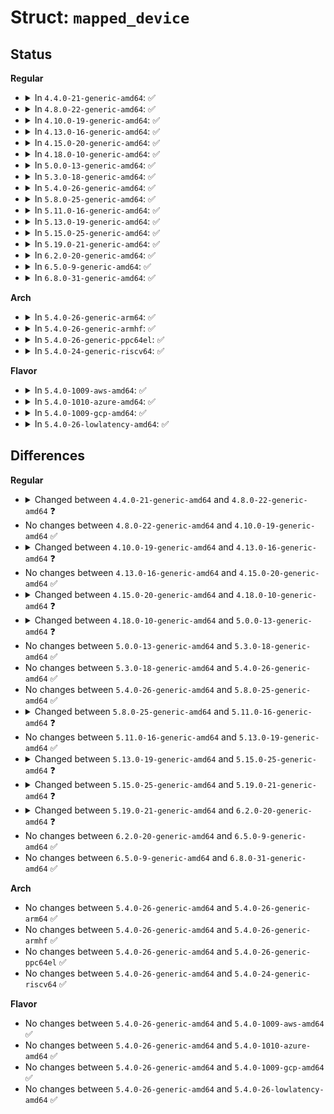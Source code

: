 # Struct: <code>mapped_device</code>

## Status
<b>Regular</b>
<ul>
<li>
<details>
<summary>In <code>4.4.0-21-generic-amd64</code>: ✅</summary>

```c
struct mapped_device {
    struct srcu_struct io_barrier;
    struct mutex suspend_lock;
    atomic_t holders;
    atomic_t open_count;
    struct dm_table * map;
    struct list_head table_devices;
    struct mutex table_devices_lock;
    long unsigned int flags;
    struct request_queue * queue;
    unsigned int type;
    struct mutex type_lock;
    struct target_type * immutable_target_type;
    struct gendisk * disk;
    char[16] name;
    void * interface_ptr;
    atomic_t[2] pending;
    wait_queue_head_t wait;
    struct work_struct work;
    struct bio_list deferred;
    spinlock_t deferred_lock;
    struct workqueue_struct * wq;
    mempool_t * io_pool;
    mempool_t * rq_pool;
    struct bio_set * bs;
    atomic_t event_nr;
    wait_queue_head_t eventq;
    atomic_t uevent_seq;
    struct list_head uevent_list;
    spinlock_t uevent_lock;
    struct super_block * frozen_sb;
    struct block_device * bdev;
    struct hd_geometry geometry;
    struct dm_kobject_holder kobj_holder;
    struct bio flush_bio;
    unsigned int internal_suspend_count;
    struct dm_stats stats;
    struct kthread_worker kworker;
    struct task_struct * kworker_task;
    unsigned int seq_rq_merge_deadline_usecs;
    int last_rq_rw;
    sector_t last_rq_pos;
    ktime_t last_rq_start_time;
    struct blk_mq_tag_set tag_set;
    bool use_blk_mq;
}
```
</details>
</li>
<li>
<details>
<summary>In <code>4.8.0-22-generic-amd64</code>: ✅</summary>

```c
struct mapped_device {
    struct srcu_struct io_barrier;
    struct mutex suspend_lock;
    void * map;
    struct list_head table_devices;
    struct mutex table_devices_lock;
    long unsigned int flags;
    struct request_queue * queue;
    int numa_node_id;
    unsigned int type;
    struct mutex type_lock;
    atomic_t holders;
    atomic_t open_count;
    struct dm_target * immutable_target;
    struct target_type * immutable_target_type;
    struct gendisk * disk;
    char[16] name;
    void * interface_ptr;
    atomic_t[2] pending;
    wait_queue_head_t wait;
    struct work_struct work;
    spinlock_t deferred_lock;
    struct bio_list deferred;
    wait_queue_head_t eventq;
    atomic_t event_nr;
    atomic_t uevent_seq;
    struct list_head uevent_list;
    spinlock_t uevent_lock;
    unsigned int internal_suspend_count;
    struct workqueue_struct * wq;
    mempool_t * io_pool;
    mempool_t * rq_pool;
    struct bio_set * bs;
    struct super_block * frozen_sb;
    struct hd_geometry geometry;
    struct block_device * bdev;
    struct dm_kobject_holder kobj_holder;
    struct bio flush_bio;
    struct dm_stats stats;
    struct kthread_worker kworker;
    struct task_struct * kworker_task;
    unsigned int seq_rq_merge_deadline_usecs;
    int last_rq_rw;
    sector_t last_rq_pos;
    ktime_t last_rq_start_time;
    struct blk_mq_tag_set * tag_set;
    bool use_blk_mq;
    bool init_tio_pdu;
}
```
</details>
</li>
<li>
<details>
<summary>In <code>4.10.0-19-generic-amd64</code>: ✅</summary>

```c
struct mapped_device {
    struct srcu_struct io_barrier;
    struct mutex suspend_lock;
    void * map;
    struct list_head table_devices;
    struct mutex table_devices_lock;
    long unsigned int flags;
    struct request_queue * queue;
    int numa_node_id;
    unsigned int type;
    struct mutex type_lock;
    atomic_t holders;
    atomic_t open_count;
    struct dm_target * immutable_target;
    struct target_type * immutable_target_type;
    struct gendisk * disk;
    char[16] name;
    void * interface_ptr;
    atomic_t[2] pending;
    wait_queue_head_t wait;
    struct work_struct work;
    spinlock_t deferred_lock;
    struct bio_list deferred;
    wait_queue_head_t eventq;
    atomic_t event_nr;
    atomic_t uevent_seq;
    struct list_head uevent_list;
    spinlock_t uevent_lock;
    unsigned int internal_suspend_count;
    struct workqueue_struct * wq;
    mempool_t * io_pool;
    mempool_t * rq_pool;
    struct bio_set * bs;
    struct super_block * frozen_sb;
    struct hd_geometry geometry;
    struct block_device * bdev;
    struct dm_kobject_holder kobj_holder;
    struct bio flush_bio;
    struct dm_stats stats;
    struct kthread_worker kworker;
    struct task_struct * kworker_task;
    unsigned int seq_rq_merge_deadline_usecs;
    int last_rq_rw;
    sector_t last_rq_pos;
    ktime_t last_rq_start_time;
    struct blk_mq_tag_set * tag_set;
    bool use_blk_mq;
    bool init_tio_pdu;
}
```
</details>
</li>
<li>
<details>
<summary>In <code>4.13.0-16-generic-amd64</code>: ✅</summary>

```c
struct mapped_device {
    struct srcu_struct io_barrier;
    struct mutex suspend_lock;
    void * map;
    struct list_head table_devices;
    struct mutex table_devices_lock;
    long unsigned int flags;
    struct request_queue * queue;
    int numa_node_id;
    enum dm_queue_mode type;
    struct mutex type_lock;
    atomic_t holders;
    atomic_t open_count;
    struct dm_target * immutable_target;
    struct target_type * immutable_target_type;
    struct gendisk * disk;
    struct dax_device * dax_dev;
    char[16] name;
    void * interface_ptr;
    atomic_t[2] pending;
    wait_queue_head_t wait;
    struct work_struct work;
    spinlock_t deferred_lock;
    struct bio_list deferred;
    wait_queue_head_t eventq;
    atomic_t event_nr;
    atomic_t uevent_seq;
    struct list_head uevent_list;
    spinlock_t uevent_lock;
    unsigned int internal_suspend_count;
    struct workqueue_struct * wq;
    mempool_t * io_pool;
    struct bio_set * bs;
    struct super_block * frozen_sb;
    struct hd_geometry geometry;
    struct block_device * bdev;
    struct dm_kobject_holder kobj_holder;
    struct bio flush_bio;
    struct dm_stats stats;
    struct kthread_worker kworker;
    struct task_struct * kworker_task;
    unsigned int seq_rq_merge_deadline_usecs;
    int last_rq_rw;
    sector_t last_rq_pos;
    ktime_t last_rq_start_time;
    struct blk_mq_tag_set * tag_set;
    bool use_blk_mq;
    bool init_tio_pdu;
}
```
</details>
</li>
<li>
<details>
<summary>In <code>4.15.0-20-generic-amd64</code>: ✅</summary>

```c
struct mapped_device {
    struct mutex suspend_lock;
    void * map;
    struct list_head table_devices;
    struct mutex table_devices_lock;
    long unsigned int flags;
    struct request_queue * queue;
    int numa_node_id;
    enum dm_queue_mode type;
    struct mutex type_lock;
    atomic_t holders;
    atomic_t open_count;
    struct dm_target * immutable_target;
    struct target_type * immutable_target_type;
    struct gendisk * disk;
    struct dax_device * dax_dev;
    char[16] name;
    void * interface_ptr;
    atomic_t[2] pending;
    wait_queue_head_t wait;
    struct work_struct work;
    spinlock_t deferred_lock;
    struct bio_list deferred;
    wait_queue_head_t eventq;
    atomic_t event_nr;
    atomic_t uevent_seq;
    struct list_head uevent_list;
    spinlock_t uevent_lock;
    unsigned int internal_suspend_count;
    struct workqueue_struct * wq;
    mempool_t * io_pool;
    struct bio_set * bs;
    struct super_block * frozen_sb;
    struct hd_geometry geometry;
    struct block_device * bdev;
    struct dm_kobject_holder kobj_holder;
    struct bio flush_bio;
    struct dm_stats stats;
    struct kthread_worker kworker;
    struct task_struct * kworker_task;
    unsigned int seq_rq_merge_deadline_usecs;
    int last_rq_rw;
    sector_t last_rq_pos;
    ktime_t last_rq_start_time;
    struct blk_mq_tag_set * tag_set;
    bool use_blk_mq;
    bool init_tio_pdu;
    struct srcu_struct io_barrier;
}
```
</details>
</li>
<li>
<details>
<summary>In <code>4.18.0-10-generic-amd64</code>: ✅</summary>

```c
struct mapped_device {
    struct mutex suspend_lock;
    struct mutex table_devices_lock;
    struct list_head table_devices;
    void * map;
    long unsigned int flags;
    struct mutex type_lock;
    enum dm_queue_mode type;
    int numa_node_id;
    struct request_queue * queue;
    atomic_t holders;
    atomic_t open_count;
    struct dm_target * immutable_target;
    struct target_type * immutable_target_type;
    char[16] name;
    struct gendisk * disk;
    struct dax_device * dax_dev;
    struct work_struct work;
    wait_queue_head_t wait;
    atomic_t[2] pending;
    spinlock_t deferred_lock;
    struct bio_list deferred;
    void * interface_ptr;
    wait_queue_head_t eventq;
    atomic_t event_nr;
    atomic_t uevent_seq;
    struct list_head uevent_list;
    spinlock_t uevent_lock;
    unsigned int internal_suspend_count;
    struct bio_set io_bs;
    struct bio_set bs;
    struct workqueue_struct * wq;
    struct super_block * frozen_sb;
    struct hd_geometry geometry;
    struct dm_kobject_holder kobj_holder;
    struct block_device * bdev;
    struct bio flush_bio;
    struct dm_stats stats;
    struct kthread_worker kworker;
    struct task_struct * kworker_task;
    unsigned int seq_rq_merge_deadline_usecs;
    int last_rq_rw;
    sector_t last_rq_pos;
    ktime_t last_rq_start_time;
    struct blk_mq_tag_set * tag_set;
    bool use_blk_mq;
    bool init_tio_pdu;
    struct srcu_struct io_barrier;
}
```
</details>
</li>
<li>
<details>
<summary>In <code>5.0.0-13-generic-amd64</code>: ✅</summary>

```c
struct mapped_device {
    struct mutex suspend_lock;
    struct mutex table_devices_lock;
    struct list_head table_devices;
    void * map;
    long unsigned int flags;
    struct mutex type_lock;
    enum dm_queue_mode type;
    int numa_node_id;
    struct request_queue * queue;
    atomic_t holders;
    atomic_t open_count;
    struct dm_target * immutable_target;
    struct target_type * immutable_target_type;
    char[16] name;
    struct gendisk * disk;
    struct dax_device * dax_dev;
    struct work_struct work;
    wait_queue_head_t wait;
    spinlock_t deferred_lock;
    struct bio_list deferred;
    void * interface_ptr;
    wait_queue_head_t eventq;
    atomic_t event_nr;
    atomic_t uevent_seq;
    struct list_head uevent_list;
    spinlock_t uevent_lock;
    unsigned int internal_suspend_count;
    struct bio_set io_bs;
    struct bio_set bs;
    struct workqueue_struct * wq;
    struct super_block * frozen_sb;
    struct hd_geometry geometry;
    struct dm_kobject_holder kobj_holder;
    struct block_device * bdev;
    struct dm_stats stats;
    struct blk_mq_tag_set * tag_set;
    bool init_tio_pdu;
    struct srcu_struct io_barrier;
}
```
</details>
</li>
<li>
<details>
<summary>In <code>5.3.0-18-generic-amd64</code>: ✅</summary>

```c
struct mapped_device {
    struct mutex suspend_lock;
    struct mutex table_devices_lock;
    struct list_head table_devices;
    void * map;
    long unsigned int flags;
    struct mutex type_lock;
    enum dm_queue_mode type;
    int numa_node_id;
    struct request_queue * queue;
    atomic_t holders;
    atomic_t open_count;
    struct dm_target * immutable_target;
    struct target_type * immutable_target_type;
    char[16] name;
    struct gendisk * disk;
    struct dax_device * dax_dev;
    struct work_struct work;
    wait_queue_head_t wait;
    spinlock_t deferred_lock;
    struct bio_list deferred;
    void * interface_ptr;
    wait_queue_head_t eventq;
    atomic_t event_nr;
    atomic_t uevent_seq;
    struct list_head uevent_list;
    spinlock_t uevent_lock;
    unsigned int internal_suspend_count;
    struct bio_set io_bs;
    struct bio_set bs;
    struct workqueue_struct * wq;
    struct super_block * frozen_sb;
    struct hd_geometry geometry;
    struct dm_kobject_holder kobj_holder;
    struct block_device * bdev;
    struct dm_stats stats;
    struct blk_mq_tag_set * tag_set;
    bool init_tio_pdu;
    struct srcu_struct io_barrier;
}
```
</details>
</li>
<li>
<details>
<summary>In <code>5.4.0-26-generic-amd64</code>: ✅</summary>

```c
struct mapped_device {
    struct mutex suspend_lock;
    struct mutex table_devices_lock;
    struct list_head table_devices;
    void * map;
    long unsigned int flags;
    struct mutex type_lock;
    enum dm_queue_mode type;
    int numa_node_id;
    struct request_queue * queue;
    atomic_t holders;
    atomic_t open_count;
    struct dm_target * immutable_target;
    struct target_type * immutable_target_type;
    char[16] name;
    struct gendisk * disk;
    struct dax_device * dax_dev;
    struct work_struct work;
    wait_queue_head_t wait;
    spinlock_t deferred_lock;
    struct bio_list deferred;
    void * interface_ptr;
    wait_queue_head_t eventq;
    atomic_t event_nr;
    atomic_t uevent_seq;
    struct list_head uevent_list;
    spinlock_t uevent_lock;
    unsigned int internal_suspend_count;
    struct bio_set io_bs;
    struct bio_set bs;
    struct workqueue_struct * wq;
    struct super_block * frozen_sb;
    struct hd_geometry geometry;
    struct dm_kobject_holder kobj_holder;
    struct block_device * bdev;
    struct dm_stats stats;
    struct blk_mq_tag_set * tag_set;
    bool init_tio_pdu;
    struct srcu_struct io_barrier;
}
```
</details>
</li>
<li>
<details>
<summary>In <code>5.8.0-25-generic-amd64</code>: ✅</summary>

```c
struct mapped_device {
    struct mutex suspend_lock;
    struct mutex table_devices_lock;
    struct list_head table_devices;
    void * map;
    long unsigned int flags;
    struct mutex type_lock;
    enum dm_queue_mode type;
    int numa_node_id;
    struct request_queue * queue;
    atomic_t holders;
    atomic_t open_count;
    struct dm_target * immutable_target;
    struct target_type * immutable_target_type;
    char[16] name;
    struct gendisk * disk;
    struct dax_device * dax_dev;
    struct work_struct work;
    wait_queue_head_t wait;
    spinlock_t deferred_lock;
    struct bio_list deferred;
    void * interface_ptr;
    wait_queue_head_t eventq;
    atomic_t event_nr;
    atomic_t uevent_seq;
    struct list_head uevent_list;
    spinlock_t uevent_lock;
    unsigned int internal_suspend_count;
    struct bio_set io_bs;
    struct bio_set bs;
    struct workqueue_struct * wq;
    struct super_block * frozen_sb;
    struct hd_geometry geometry;
    struct dm_kobject_holder kobj_holder;
    struct block_device * bdev;
    struct dm_stats stats;
    struct blk_mq_tag_set * tag_set;
    bool init_tio_pdu;
    struct srcu_struct io_barrier;
}
```
</details>
</li>
<li>
<details>
<summary>In <code>5.11.0-16-generic-amd64</code>: ✅</summary>

```c
struct mapped_device {
    struct mutex suspend_lock;
    struct mutex table_devices_lock;
    struct list_head table_devices;
    void * map;
    long unsigned int flags;
    struct mutex type_lock;
    enum dm_queue_mode type;
    int numa_node_id;
    struct request_queue * queue;
    atomic_t holders;
    atomic_t open_count;
    struct dm_target * immutable_target;
    struct target_type * immutable_target_type;
    char[16] name;
    struct gendisk * disk;
    struct dax_device * dax_dev;
    struct work_struct work;
    wait_queue_head_t wait;
    spinlock_t deferred_lock;
    struct bio_list deferred;
    void * interface_ptr;
    wait_queue_head_t eventq;
    atomic_t event_nr;
    atomic_t uevent_seq;
    struct list_head uevent_list;
    spinlock_t uevent_lock;
    unsigned int internal_suspend_count;
    struct bio_set io_bs;
    struct bio_set bs;
    struct workqueue_struct * wq;
    struct hd_geometry geometry;
    struct dm_kobject_holder kobj_holder;
    int swap_bios;
    struct semaphore swap_bios_semaphore;
    struct mutex swap_bios_lock;
    struct dm_stats stats;
    struct blk_mq_tag_set * tag_set;
    bool init_tio_pdu;
    struct srcu_struct io_barrier;
}
```
</details>
</li>
<li>
<details>
<summary>In <code>5.13.0-19-generic-amd64</code>: ✅</summary>

```c
struct mapped_device {
    struct mutex suspend_lock;
    struct mutex table_devices_lock;
    struct list_head table_devices;
    void * map;
    long unsigned int flags;
    struct mutex type_lock;
    enum dm_queue_mode type;
    int numa_node_id;
    struct request_queue * queue;
    atomic_t holders;
    atomic_t open_count;
    struct dm_target * immutable_target;
    struct target_type * immutable_target_type;
    char[16] name;
    struct gendisk * disk;
    struct dax_device * dax_dev;
    struct work_struct work;
    wait_queue_head_t wait;
    spinlock_t deferred_lock;
    struct bio_list deferred;
    void * interface_ptr;
    wait_queue_head_t eventq;
    atomic_t event_nr;
    atomic_t uevent_seq;
    struct list_head uevent_list;
    spinlock_t uevent_lock;
    unsigned int internal_suspend_count;
    struct bio_set io_bs;
    struct bio_set bs;
    struct workqueue_struct * wq;
    struct hd_geometry geometry;
    struct dm_kobject_holder kobj_holder;
    int swap_bios;
    struct semaphore swap_bios_semaphore;
    struct mutex swap_bios_lock;
    struct dm_stats stats;
    struct blk_mq_tag_set * tag_set;
    bool init_tio_pdu;
    struct srcu_struct io_barrier;
}
```
</details>
</li>
<li>
<details>
<summary>In <code>5.15.0-25-generic-amd64</code>: ✅</summary>

```c
struct mapped_device {
    struct mutex suspend_lock;
    struct mutex table_devices_lock;
    struct list_head table_devices;
    void * map;
    long unsigned int flags;
    struct mutex type_lock;
    enum dm_queue_mode type;
    int numa_node_id;
    struct request_queue * queue;
    atomic_t holders;
    atomic_t open_count;
    struct dm_target * immutable_target;
    struct target_type * immutable_target_type;
    char[16] name;
    struct gendisk * disk;
    struct dax_device * dax_dev;
    struct work_struct work;
    wait_queue_head_t wait;
    spinlock_t deferred_lock;
    struct bio_list deferred;
    void * interface_ptr;
    wait_queue_head_t eventq;
    atomic_t event_nr;
    atomic_t uevent_seq;
    struct list_head uevent_list;
    spinlock_t uevent_lock;
    unsigned int internal_suspend_count;
    struct bio_set io_bs;
    struct bio_set bs;
    struct workqueue_struct * wq;
    struct hd_geometry geometry;
    struct dm_kobject_holder kobj_holder;
    int swap_bios;
    struct semaphore swap_bios_semaphore;
    struct mutex swap_bios_lock;
    struct dm_stats stats;
    struct blk_mq_tag_set * tag_set;
    bool init_tio_pdu;
    struct srcu_struct io_barrier;
    unsigned int nr_zones;
    unsigned int * zwp_offset;
    struct dm_ima_measurements ima;
}
```
</details>
</li>
<li>
<details>
<summary>In <code>5.19.0-21-generic-amd64</code>: ✅</summary>

```c
struct mapped_device {
    struct mutex suspend_lock;
    struct mutex table_devices_lock;
    struct list_head table_devices;
    void * map;
    long unsigned int flags;
    struct mutex type_lock;
    enum dm_queue_mode type;
    int numa_node_id;
    struct request_queue * queue;
    atomic_t holders;
    atomic_t open_count;
    struct dm_target * immutable_target;
    struct target_type * immutable_target_type;
    char[16] name;
    struct gendisk * disk;
    struct dax_device * dax_dev;
    wait_queue_head_t wait;
    long unsigned int * pending_io;
    struct hd_geometry geometry;
    struct workqueue_struct * wq;
    struct work_struct work;
    spinlock_t deferred_lock;
    struct bio_list deferred;
    void * interface_ptr;
    wait_queue_head_t eventq;
    atomic_t event_nr;
    atomic_t uevent_seq;
    struct list_head uevent_list;
    spinlock_t uevent_lock;
    bool init_tio_pdu;
    struct blk_mq_tag_set * tag_set;
    struct dm_stats stats;
    unsigned int internal_suspend_count;
    int swap_bios;
    struct semaphore swap_bios_semaphore;
    struct mutex swap_bios_lock;
    struct dm_md_mempools * mempools;
    struct dm_kobject_holder kobj_holder;
    struct srcu_struct io_barrier;
    unsigned int nr_zones;
    unsigned int * zwp_offset;
    struct dm_ima_measurements ima;
}
```
</details>
</li>
<li>
<details>
<summary>In <code>6.2.0-20-generic-amd64</code>: ✅</summary>

```c
struct mapped_device {
    struct mutex suspend_lock;
    struct mutex table_devices_lock;
    struct list_head table_devices;
    void * map;
    long unsigned int flags;
    struct mutex type_lock;
    enum dm_queue_mode type;
    int numa_node_id;
    struct request_queue * queue;
    atomic_t holders;
    atomic_t open_count;
    struct dm_target * immutable_target;
    struct target_type * immutable_target_type;
    char[16] name;
    struct gendisk * disk;
    struct dax_device * dax_dev;
    wait_queue_head_t wait;
    long unsigned int * pending_io;
    struct hd_geometry geometry;
    struct workqueue_struct * wq;
    struct work_struct work;
    spinlock_t deferred_lock;
    struct bio_list deferred;
    struct work_struct requeue_work;
    struct dm_io * requeue_list;
    void * interface_ptr;
    wait_queue_head_t eventq;
    atomic_t event_nr;
    atomic_t uevent_seq;
    struct list_head uevent_list;
    spinlock_t uevent_lock;
    bool init_tio_pdu;
    struct blk_mq_tag_set * tag_set;
    struct dm_stats stats;
    unsigned int internal_suspend_count;
    int swap_bios;
    struct semaphore swap_bios_semaphore;
    struct mutex swap_bios_lock;
    struct dm_md_mempools * mempools;
    struct dm_kobject_holder kobj_holder;
    struct srcu_struct io_barrier;
    unsigned int nr_zones;
    unsigned int * zwp_offset;
    struct dm_ima_measurements ima;
}
```
</details>
</li>
<li>
<details>
<summary>In <code>6.5.0-9-generic-amd64</code>: ✅</summary>

```c
struct mapped_device {
    struct mutex suspend_lock;
    struct mutex table_devices_lock;
    struct list_head table_devices;
    void * map;
    long unsigned int flags;
    struct mutex type_lock;
    enum dm_queue_mode type;
    int numa_node_id;
    struct request_queue * queue;
    atomic_t holders;
    atomic_t open_count;
    struct dm_target * immutable_target;
    struct target_type * immutable_target_type;
    char[16] name;
    struct gendisk * disk;
    struct dax_device * dax_dev;
    wait_queue_head_t wait;
    long unsigned int * pending_io;
    struct hd_geometry geometry;
    struct workqueue_struct * wq;
    struct work_struct work;
    spinlock_t deferred_lock;
    struct bio_list deferred;
    struct work_struct requeue_work;
    struct dm_io * requeue_list;
    void * interface_ptr;
    wait_queue_head_t eventq;
    atomic_t event_nr;
    atomic_t uevent_seq;
    struct list_head uevent_list;
    spinlock_t uevent_lock;
    bool init_tio_pdu;
    struct blk_mq_tag_set * tag_set;
    struct dm_stats stats;
    unsigned int internal_suspend_count;
    int swap_bios;
    struct semaphore swap_bios_semaphore;
    struct mutex swap_bios_lock;
    struct dm_md_mempools * mempools;
    struct dm_kobject_holder kobj_holder;
    struct srcu_struct io_barrier;
    unsigned int nr_zones;
    unsigned int * zwp_offset;
    struct dm_ima_measurements ima;
}
```
</details>
</li>
<li>
<details>
<summary>In <code>6.8.0-31-generic-amd64</code>: ✅</summary>

```c
struct mapped_device {
    struct mutex suspend_lock;
    struct mutex table_devices_lock;
    struct list_head table_devices;
    void * map;
    long unsigned int flags;
    struct mutex type_lock;
    enum dm_queue_mode type;
    int numa_node_id;
    struct request_queue * queue;
    atomic_t holders;
    atomic_t open_count;
    struct dm_target * immutable_target;
    struct target_type * immutable_target_type;
    char[16] name;
    struct gendisk * disk;
    struct dax_device * dax_dev;
    wait_queue_head_t wait;
    long unsigned int * pending_io;
    struct hd_geometry geometry;
    struct workqueue_struct * wq;
    struct work_struct work;
    spinlock_t deferred_lock;
    struct bio_list deferred;
    struct work_struct requeue_work;
    struct dm_io * requeue_list;
    void * interface_ptr;
    wait_queue_head_t eventq;
    atomic_t event_nr;
    atomic_t uevent_seq;
    struct list_head uevent_list;
    spinlock_t uevent_lock;
    bool init_tio_pdu;
    struct blk_mq_tag_set * tag_set;
    struct dm_stats stats;
    unsigned int internal_suspend_count;
    int swap_bios;
    struct semaphore swap_bios_semaphore;
    struct mutex swap_bios_lock;
    struct dm_md_mempools * mempools;
    struct dm_kobject_holder kobj_holder;
    struct srcu_struct io_barrier;
    unsigned int nr_zones;
    unsigned int * zwp_offset;
    struct dm_ima_measurements ima;
}
```
</details>
</li>
</ul>
<b>Arch</b>
<ul>
<li>
<details>
<summary>In <code>5.4.0-26-generic-arm64</code>: ✅</summary>

```c
struct mapped_device {
    struct mutex suspend_lock;
    struct mutex table_devices_lock;
    struct list_head table_devices;
    void * map;
    long unsigned int flags;
    struct mutex type_lock;
    enum dm_queue_mode type;
    int numa_node_id;
    struct request_queue * queue;
    atomic_t holders;
    atomic_t open_count;
    struct dm_target * immutable_target;
    struct target_type * immutable_target_type;
    char[16] name;
    struct gendisk * disk;
    struct dax_device * dax_dev;
    struct work_struct work;
    wait_queue_head_t wait;
    spinlock_t deferred_lock;
    struct bio_list deferred;
    void * interface_ptr;
    wait_queue_head_t eventq;
    atomic_t event_nr;
    atomic_t uevent_seq;
    struct list_head uevent_list;
    spinlock_t uevent_lock;
    unsigned int internal_suspend_count;
    struct bio_set io_bs;
    struct bio_set bs;
    struct workqueue_struct * wq;
    struct super_block * frozen_sb;
    struct hd_geometry geometry;
    struct dm_kobject_holder kobj_holder;
    struct block_device * bdev;
    struct dm_stats stats;
    struct blk_mq_tag_set * tag_set;
    bool init_tio_pdu;
    struct srcu_struct io_barrier;
}
```
</details>
</li>
<li>
<details>
<summary>In <code>5.4.0-26-generic-armhf</code>: ✅</summary>

```c
struct mapped_device {
    struct mutex suspend_lock;
    struct mutex table_devices_lock;
    struct list_head table_devices;
    void * map;
    long unsigned int flags;
    struct mutex type_lock;
    enum dm_queue_mode type;
    int numa_node_id;
    struct request_queue * queue;
    atomic_t holders;
    atomic_t open_count;
    struct dm_target * immutable_target;
    struct target_type * immutable_target_type;
    char[16] name;
    struct gendisk * disk;
    struct dax_device * dax_dev;
    struct work_struct work;
    wait_queue_head_t wait;
    spinlock_t deferred_lock;
    struct bio_list deferred;
    void * interface_ptr;
    wait_queue_head_t eventq;
    atomic_t event_nr;
    atomic_t uevent_seq;
    struct list_head uevent_list;
    spinlock_t uevent_lock;
    unsigned int internal_suspend_count;
    struct bio_set io_bs;
    struct bio_set bs;
    struct workqueue_struct * wq;
    struct super_block * frozen_sb;
    struct hd_geometry geometry;
    struct dm_kobject_holder kobj_holder;
    struct block_device * bdev;
    struct dm_stats stats;
    struct blk_mq_tag_set * tag_set;
    bool init_tio_pdu;
    struct srcu_struct io_barrier;
}
```
</details>
</li>
<li>
<details>
<summary>In <code>5.4.0-26-generic-ppc64el</code>: ✅</summary>

```c
struct mapped_device {
    struct mutex suspend_lock;
    struct mutex table_devices_lock;
    struct list_head table_devices;
    void * map;
    long unsigned int flags;
    struct mutex type_lock;
    enum dm_queue_mode type;
    int numa_node_id;
    struct request_queue * queue;
    atomic_t holders;
    atomic_t open_count;
    struct dm_target * immutable_target;
    struct target_type * immutable_target_type;
    char[16] name;
    struct gendisk * disk;
    struct dax_device * dax_dev;
    struct work_struct work;
    wait_queue_head_t wait;
    spinlock_t deferred_lock;
    struct bio_list deferred;
    void * interface_ptr;
    wait_queue_head_t eventq;
    atomic_t event_nr;
    atomic_t uevent_seq;
    struct list_head uevent_list;
    spinlock_t uevent_lock;
    unsigned int internal_suspend_count;
    struct bio_set io_bs;
    struct bio_set bs;
    struct workqueue_struct * wq;
    struct super_block * frozen_sb;
    struct hd_geometry geometry;
    struct dm_kobject_holder kobj_holder;
    struct block_device * bdev;
    struct dm_stats stats;
    struct blk_mq_tag_set * tag_set;
    bool init_tio_pdu;
    struct srcu_struct io_barrier;
}
```
</details>
</li>
<li>
<details>
<summary>In <code>5.4.0-24-generic-riscv64</code>: ✅</summary>

```c
struct mapped_device {
    struct mutex suspend_lock;
    struct mutex table_devices_lock;
    struct list_head table_devices;
    void * map;
    long unsigned int flags;
    struct mutex type_lock;
    enum dm_queue_mode type;
    int numa_node_id;
    struct request_queue * queue;
    atomic_t holders;
    atomic_t open_count;
    struct dm_target * immutable_target;
    struct target_type * immutable_target_type;
    char[16] name;
    struct gendisk * disk;
    struct dax_device * dax_dev;
    struct work_struct work;
    wait_queue_head_t wait;
    spinlock_t deferred_lock;
    struct bio_list deferred;
    void * interface_ptr;
    wait_queue_head_t eventq;
    atomic_t event_nr;
    atomic_t uevent_seq;
    struct list_head uevent_list;
    spinlock_t uevent_lock;
    unsigned int internal_suspend_count;
    struct bio_set io_bs;
    struct bio_set bs;
    struct workqueue_struct * wq;
    struct super_block * frozen_sb;
    struct hd_geometry geometry;
    struct dm_kobject_holder kobj_holder;
    struct block_device * bdev;
    struct dm_stats stats;
    struct blk_mq_tag_set * tag_set;
    bool init_tio_pdu;
    struct srcu_struct io_barrier;
}
```
</details>
</li>
</ul>
<b>Flavor</b>
<ul>
<li>
<details>
<summary>In <code>5.4.0-1009-aws-amd64</code>: ✅</summary>

```c
struct mapped_device {
    struct mutex suspend_lock;
    struct mutex table_devices_lock;
    struct list_head table_devices;
    void * map;
    long unsigned int flags;
    struct mutex type_lock;
    enum dm_queue_mode type;
    int numa_node_id;
    struct request_queue * queue;
    atomic_t holders;
    atomic_t open_count;
    struct dm_target * immutable_target;
    struct target_type * immutable_target_type;
    char[16] name;
    struct gendisk * disk;
    struct dax_device * dax_dev;
    struct work_struct work;
    wait_queue_head_t wait;
    spinlock_t deferred_lock;
    struct bio_list deferred;
    void * interface_ptr;
    wait_queue_head_t eventq;
    atomic_t event_nr;
    atomic_t uevent_seq;
    struct list_head uevent_list;
    spinlock_t uevent_lock;
    unsigned int internal_suspend_count;
    struct bio_set io_bs;
    struct bio_set bs;
    struct workqueue_struct * wq;
    struct super_block * frozen_sb;
    struct hd_geometry geometry;
    struct dm_kobject_holder kobj_holder;
    struct block_device * bdev;
    struct dm_stats stats;
    struct blk_mq_tag_set * tag_set;
    bool init_tio_pdu;
    struct srcu_struct io_barrier;
}
```
</details>
</li>
<li>
<details>
<summary>In <code>5.4.0-1010-azure-amd64</code>: ✅</summary>

```c
struct mapped_device {
    struct mutex suspend_lock;
    struct mutex table_devices_lock;
    struct list_head table_devices;
    void * map;
    long unsigned int flags;
    struct mutex type_lock;
    enum dm_queue_mode type;
    int numa_node_id;
    struct request_queue * queue;
    atomic_t holders;
    atomic_t open_count;
    struct dm_target * immutable_target;
    struct target_type * immutable_target_type;
    char[16] name;
    struct gendisk * disk;
    struct dax_device * dax_dev;
    struct work_struct work;
    wait_queue_head_t wait;
    spinlock_t deferred_lock;
    struct bio_list deferred;
    void * interface_ptr;
    wait_queue_head_t eventq;
    atomic_t event_nr;
    atomic_t uevent_seq;
    struct list_head uevent_list;
    spinlock_t uevent_lock;
    unsigned int internal_suspend_count;
    struct bio_set io_bs;
    struct bio_set bs;
    struct workqueue_struct * wq;
    struct super_block * frozen_sb;
    struct hd_geometry geometry;
    struct dm_kobject_holder kobj_holder;
    struct block_device * bdev;
    struct dm_stats stats;
    struct blk_mq_tag_set * tag_set;
    bool init_tio_pdu;
    struct srcu_struct io_barrier;
}
```
</details>
</li>
<li>
<details>
<summary>In <code>5.4.0-1009-gcp-amd64</code>: ✅</summary>

```c
struct mapped_device {
    struct mutex suspend_lock;
    struct mutex table_devices_lock;
    struct list_head table_devices;
    void * map;
    long unsigned int flags;
    struct mutex type_lock;
    enum dm_queue_mode type;
    int numa_node_id;
    struct request_queue * queue;
    atomic_t holders;
    atomic_t open_count;
    struct dm_target * immutable_target;
    struct target_type * immutable_target_type;
    char[16] name;
    struct gendisk * disk;
    struct dax_device * dax_dev;
    struct work_struct work;
    wait_queue_head_t wait;
    spinlock_t deferred_lock;
    struct bio_list deferred;
    void * interface_ptr;
    wait_queue_head_t eventq;
    atomic_t event_nr;
    atomic_t uevent_seq;
    struct list_head uevent_list;
    spinlock_t uevent_lock;
    unsigned int internal_suspend_count;
    struct bio_set io_bs;
    struct bio_set bs;
    struct workqueue_struct * wq;
    struct super_block * frozen_sb;
    struct hd_geometry geometry;
    struct dm_kobject_holder kobj_holder;
    struct block_device * bdev;
    struct dm_stats stats;
    struct blk_mq_tag_set * tag_set;
    bool init_tio_pdu;
    struct srcu_struct io_barrier;
}
```
</details>
</li>
<li>
<details>
<summary>In <code>5.4.0-26-lowlatency-amd64</code>: ✅</summary>

```c
struct mapped_device {
    struct mutex suspend_lock;
    struct mutex table_devices_lock;
    struct list_head table_devices;
    void * map;
    long unsigned int flags;
    struct mutex type_lock;
    enum dm_queue_mode type;
    int numa_node_id;
    struct request_queue * queue;
    atomic_t holders;
    atomic_t open_count;
    struct dm_target * immutable_target;
    struct target_type * immutable_target_type;
    char[16] name;
    struct gendisk * disk;
    struct dax_device * dax_dev;
    struct work_struct work;
    wait_queue_head_t wait;
    spinlock_t deferred_lock;
    struct bio_list deferred;
    void * interface_ptr;
    wait_queue_head_t eventq;
    atomic_t event_nr;
    atomic_t uevent_seq;
    struct list_head uevent_list;
    spinlock_t uevent_lock;
    unsigned int internal_suspend_count;
    struct bio_set io_bs;
    struct bio_set bs;
    struct workqueue_struct * wq;
    struct super_block * frozen_sb;
    struct hd_geometry geometry;
    struct dm_kobject_holder kobj_holder;
    struct block_device * bdev;
    struct dm_stats stats;
    struct blk_mq_tag_set * tag_set;
    bool init_tio_pdu;
    struct srcu_struct io_barrier;
}
```
</details>
</li>
</ul>

## Differences
<b>Regular</b>
<ul>
<li>
<details>
<summary>Changed between <code>4.4.0-21-generic-amd64</code> and <code>4.8.0-22-generic-amd64</code> ❓</summary>
<ul>
<li>
<b>Field added. </b>
<code>int numa_node_id</code>
</li>
<li>
<b>Field added. </b>
<code>struct dm_target * immutable_target</code>
</li>
<li>
<b>Field added. </b>
<code>bool init_tio_pdu</code>
</li>
<li>
<b>Field type changed. </b>
<code>struct dm_table * map</code> ➡️ <code>void * map</code>
</li>
<li>
<b>Field type changed. </b>
<code>struct blk_mq_tag_set tag_set</code> ➡️ <code>struct blk_mq_tag_set * tag_set</code>
</li>
</ul>
</details>
</li>
<li>
No changes between <code>4.8.0-22-generic-amd64</code> and <code>4.10.0-19-generic-amd64</code> ✅
</li>
<li>
<details>
<summary>Changed between <code>4.10.0-19-generic-amd64</code> and <code>4.13.0-16-generic-amd64</code> ❓</summary>
<ul>
<li>
<b>Field added. </b>
<code>struct dax_device * dax_dev</code>
</li>
<li>
<b>Field removed. </b>
<code>mempool_t * rq_pool</code>
</li>
<li>
<b>Field type changed. </b>
<code>unsigned int type</code> ➡️ <code>enum dm_queue_mode type</code>
</li>
</ul>
</details>
</li>
<li>
No changes between <code>4.13.0-16-generic-amd64</code> and <code>4.15.0-20-generic-amd64</code> ✅
</li>
<li>
<details>
<summary>Changed between <code>4.15.0-20-generic-amd64</code> and <code>4.18.0-10-generic-amd64</code> ❓</summary>
<ul>
<li>
<b>Field added. </b>
<code>struct bio_set io_bs</code>
</li>
<li>
<b>Field removed. </b>
<code>mempool_t * io_pool</code>
</li>
<li>
<b>Field type changed. </b>
<code>struct bio_set * bs</code> ➡️ <code>struct bio_set bs</code>
</li>
</ul>
</details>
</li>
<li>
<details>
<summary>Changed between <code>4.18.0-10-generic-amd64</code> and <code>5.0.0-13-generic-amd64</code> ❓</summary>
<ul>
<li>
<b>Field removed. </b>
<code>atomic_t[2] pending</code>
</li>
<li>
<b>Field removed. </b>
<code>struct bio flush_bio</code>
</li>
<li>
<b>Field removed. </b>
<code>struct kthread_worker kworker</code>
</li>
<li>
<b>Field removed. </b>
<code>struct task_struct * kworker_task</code>
</li>
<li>
<b>Field removed. </b>
<code>unsigned int seq_rq_merge_deadline_usecs</code>
</li>
<li>
<b>Field removed. </b>
<code>int last_rq_rw</code>
</li>
<li>
<b>Field removed. </b>
<code>sector_t last_rq_pos</code>
</li>
<li>
<b>Field removed. </b>
<code>ktime_t last_rq_start_time</code>
</li>
<li>
<b>Field removed. </b>
<code>bool use_blk_mq</code>
</li>
</ul>
</details>
</li>
<li>
No changes between <code>5.0.0-13-generic-amd64</code> and <code>5.3.0-18-generic-amd64</code> ✅
</li>
<li>
No changes between <code>5.3.0-18-generic-amd64</code> and <code>5.4.0-26-generic-amd64</code> ✅
</li>
<li>
No changes between <code>5.4.0-26-generic-amd64</code> and <code>5.8.0-25-generic-amd64</code> ✅
</li>
<li>
<details>
<summary>Changed between <code>5.8.0-25-generic-amd64</code> and <code>5.11.0-16-generic-amd64</code> ❓</summary>
<ul>
<li>
<b>Field added. </b>
<code>int swap_bios</code>
</li>
<li>
<b>Field added. </b>
<code>struct semaphore swap_bios_semaphore</code>
</li>
<li>
<b>Field added. </b>
<code>struct mutex swap_bios_lock</code>
</li>
<li>
<b>Field removed. </b>
<code>struct super_block * frozen_sb</code>
</li>
<li>
<b>Field removed. </b>
<code>struct block_device * bdev</code>
</li>
</ul>
</details>
</li>
<li>
No changes between <code>5.11.0-16-generic-amd64</code> and <code>5.13.0-19-generic-amd64</code> ✅
</li>
<li>
<details>
<summary>Changed between <code>5.13.0-19-generic-amd64</code> and <code>5.15.0-25-generic-amd64</code> ❓</summary>
<ul>
<li>
<b>Field added. </b>
<code>unsigned int nr_zones</code>
</li>
<li>
<b>Field added. </b>
<code>unsigned int * zwp_offset</code>
</li>
<li>
<b>Field added. </b>
<code>struct dm_ima_measurements ima</code>
</li>
</ul>
</details>
</li>
<li>
<details>
<summary>Changed between <code>5.15.0-25-generic-amd64</code> and <code>5.19.0-21-generic-amd64</code> ❓</summary>
<ul>
<li>
<b>Field added. </b>
<code>long unsigned int * pending_io</code>
</li>
<li>
<b>Field added. </b>
<code>struct dm_md_mempools * mempools</code>
</li>
<li>
<b>Field removed. </b>
<code>struct bio_set io_bs</code>
</li>
<li>
<b>Field removed. </b>
<code>struct bio_set bs</code>
</li>
</ul>
</details>
</li>
<li>
<details>
<summary>Changed between <code>5.19.0-21-generic-amd64</code> and <code>6.2.0-20-generic-amd64</code> ❓</summary>
<ul>
<li>
<b>Field added. </b>
<code>struct work_struct requeue_work</code>
</li>
<li>
<b>Field added. </b>
<code>struct dm_io * requeue_list</code>
</li>
</ul>
</details>
</li>
<li>
No changes between <code>6.2.0-20-generic-amd64</code> and <code>6.5.0-9-generic-amd64</code> ✅
</li>
<li>
No changes between <code>6.5.0-9-generic-amd64</code> and <code>6.8.0-31-generic-amd64</code> ✅
</li>
</ul>
<b>Arch</b>
<ul>
<li>
No changes between <code>5.4.0-26-generic-amd64</code> and <code>5.4.0-26-generic-arm64</code> ✅
</li>
<li>
No changes between <code>5.4.0-26-generic-amd64</code> and <code>5.4.0-26-generic-armhf</code> ✅
</li>
<li>
No changes between <code>5.4.0-26-generic-amd64</code> and <code>5.4.0-26-generic-ppc64el</code> ✅
</li>
<li>
No changes between <code>5.4.0-26-generic-amd64</code> and <code>5.4.0-24-generic-riscv64</code> ✅
</li>
</ul>
<b>Flavor</b>
<ul>
<li>
No changes between <code>5.4.0-26-generic-amd64</code> and <code>5.4.0-1009-aws-amd64</code> ✅
</li>
<li>
No changes between <code>5.4.0-26-generic-amd64</code> and <code>5.4.0-1010-azure-amd64</code> ✅
</li>
<li>
No changes between <code>5.4.0-26-generic-amd64</code> and <code>5.4.0-1009-gcp-amd64</code> ✅
</li>
<li>
No changes between <code>5.4.0-26-generic-amd64</code> and <code>5.4.0-26-lowlatency-amd64</code> ✅
</li>
</ul>
